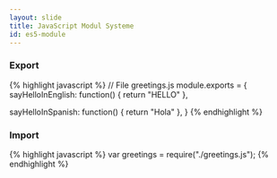 ```yaml
---
layout: slide
title: JavaScript Modul Systeme
id: es5-module
---
```

<section markdown="1">

### Export

{% highlight javascript %}
// File greetings.js
module.exports = {
  sayHelloInEnglish: function() {
    return "HELLO"
  },
       
  sayHelloInSpanish: function() {
    return "Hola"
  },
}
{% endhighlight %}

</section>

<section markdown="1">

### Import

{% highlight javascript %}
var greetings = require("./greetings.js");
{% endhighlight %}

</section>
